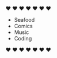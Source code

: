 :heart: :heart: :heart: :heart: :heart: :heart: :heart:
* Seafood
* Comics
* Music
* Coding

:heart: :heart: :heart: :heart: :heart: :heart: :heart:
